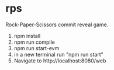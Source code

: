 # rps
Rock-Paper-Scissors commit reveal game.

1. npm install
1. npm run compile
1. npm run start-evm
1. in a new terminal run "npm run start"
1. Navigate to http://localhost:8080/web